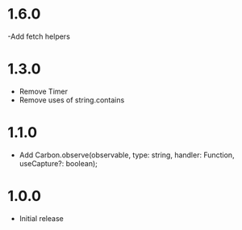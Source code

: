 # 1.6.0
-Add fetch helpers

# 1.3.0
- Remove Timer
- Remove uses of string.contains

# 1.1.0
- Add Carbon.observe(observable, type: string, handler: Function, useCapture?: boolean);

# 1.0.0
- Initial release